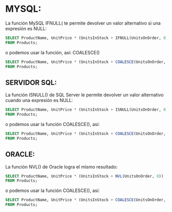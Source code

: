 # MYSQL:

La función MySQL IFNULL( te permite devolver un valor alternativo si una expresión es NULL:

```sql
SELECT ProductName, UnitPrice * (UnitsInStock + IFNULL(UnitsOnOrder, 0))
FROM Products;
```

o podemos usar la función, así: COALESCE()

```sql
SELECT ProductName, UnitPrice * (UnitsInStock + COALESCE(UnitsOnOrder, 0))
FROM Products;
```

## SERVIDOR SQL:

La función ISNULL() de SQL Server le permite devolver un valor alternativo cuando una expresión es NULL:

```sql
SELECT ProductName, UnitPrice * (UnitsInStock + ISNULL(UnitsOnOrder, 0))
FROM Products;
```

o podemos usar la función COALESCE(), así:

```sql
SELECT ProductName, UnitPrice * (UnitsInStock + COALESCE(UnitsOnOrder, 0))
FROM Products;
```

## ORACLE:

La función NVL() de Oracle logra el mismo resultado:

```sql
SELECT ProductName, UnitPrice * (UnitsInStock + NVL(UnitsOnOrder, 0))
FROM Products;
```

o podemos usar la función COALESCE(), así:

```sql
SELECT ProductName, UnitPrice * (UnitsInStock + COALESCE(UnitsOnOrder, 0))
FROM Products;
```
